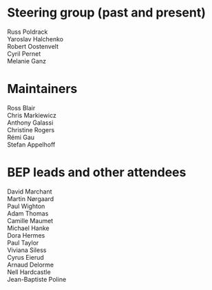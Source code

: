 # Steering group (past and present)
Russ Poldrack  
Yaroslav Halchenko  
Robert Oostenvelt  
Cyril Pernet  
Melanie Ganz  
 
# Maintainers
Ross Blair  
Chris Markiewicz  
Anthony Galassi  
Christine Rogers  
Rémi Gau  
Stefan Appelhoff  

# BEP leads and other attendees
David Marchant  
Martin Nørgaard  
Paul Wighton  
Adam Thomas  
Camille Maumet  
Michael Hanke  
Dora Hermes  
Paul Taylor  
Viviana Siless  
Cyrus Eierud  
Arnaud Delorme  
Nell Hardcastle  
Jean-Baptiste Poline  
